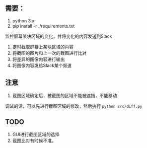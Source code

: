 ## 需要：
1. python 3.x
2. pip install -r ./requirements.txt


监控屏幕某块区域的变化，并将变化的内容发送到Slack

1. 定时截取屏幕上某块区域的内容
2. 将截图的图片和上一次的截图进行比对
3. 将差异的图像内容进行输出
4. 将图像内容发给Slack某个频道

## 注意
1. 截图区域确定后，被截图的区域不能被遮挡，不能移动

调试的话，可以先进行截图区域的修改，然后执行 `python src/diff.py`

## TODO
1. GUI进行截图区域的选择
2. 截图比对有时候不准。


